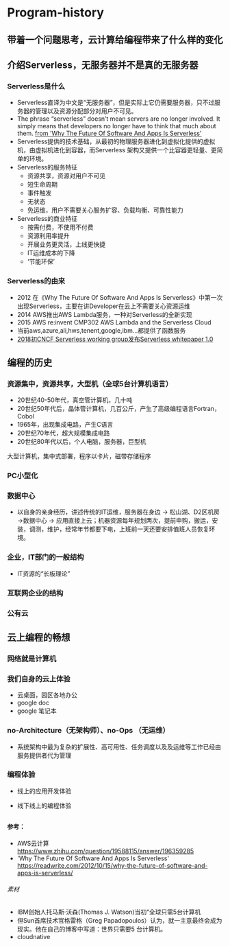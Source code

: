 # Program-history

## 带着一个问题思考，云计算给编程带来了什么样的变化

## 介绍Serverless，无服务器并不是真的无服务器

   ### Serverless是什么
   * Serverless直译为中文是“无服务器”，但是实际上它仍需要服务器，只不过服务器的管理以及资源分配部分对用户不可见。
   * The phrase “serverless” doesn’t mean servers are no longer involved. It simply means that developers no longer have to think that much about them. [from 'Why The Future Of Software And Apps Is Serverless'](https://readwrite.com/2012/10/15/why-the-future-of-software-and-apps-is-serverless/)
   * Serverless提供的技术基础，从最初的物理服务器进化到虚拟化提供的虚拟机，由虚拟机进化到容器，而Serverless 架构又提供一个比容器更轻量、更简单的环境。
   * Serverless的服务特征
     * 资源共享，资源对用户不可见
     * 短生命周期
     * 事件触发
     * 无状态
     * 免运维，用户不需要关心服务扩容、负载均衡、可靠性能力
   * Serverless的商业特征
     * 按需付费，不使用不付费
     * 资源利用率提升
     * 开展业务更灵活，上线更快捷
     * IT运维成本的下降
     * ‘节能环保’
   ### Serverless的由来
   * 2012 在《Why The Future Of Software And Apps Is Serverless》中第一次出现Serverless，主要在讲Developer在云上不需要关心资源运维
   * 2014 AWS推出AWS Lambda服务，一种对Serverless的全新实现
   * 2015 AWS re:invent CMP302 AWS Lambda and the Serverless Cloud
   * 当前aws,azure,ali,hws,tenent,google,ibm...都提供了函数服务
   * [2018初CNCF Serverless working group发布Serverless whitepaper 1.0](https://github.com/cncf/wg-serverless/tree/master/whitepaper)
   
   

## 编程的历史

  ### 资源集中，资源共享，大型机（全球5台计算机语言）
  * 20世纪40-50年代，真空管计算机，几十吨
  * 20世纪50年代后，晶体管计算机，几百公斤，产生了高级编程语言Fortran，Cobol
  * 1965年，出现集成电路，产生C语言
  * 20世纪70年代，超大规模集成电路
  * 20世纪80年代以后，个人电脑，服务器，巨型机
  
  大型计算机，集中式部署，程序以卡片，磁带存储程序

  ### PC小型化

  ### 数据中心
  * 以自身的亲身经历，讲述传统的IT运维，服务器在身边 -> 松山湖、D2区机房 ->数据中心 -> 应用直接上云；机器资源每年规划两次，提前申购，搬运，安装，调测，维护，经常年节都要下电，上班前一天还要安排值班人员恢复环境。

  ### 企业，IT部门的一般结构
  * IT资源的“长板理论”

  ### 互联网企业的结构
  
  ### 公有云
  
## 云上编程的畅想
  ### 网络就是计算机
  
  ### 我们自身的云上体验
  * 云桌面，园区各地办公
  * google doc
  * google 笔记本
  
  ### no-Architecture（无架构师）、no-Ops （无运维）
  * 系统架构中最为复杂的扩展性、高可用性、任务调度以及及运维等工作已经由服务提供者代为管理
  ### 编程体验

  * 线上的应用开发体验
  
  * 线下线上的编程体验
  
## 

#### 参考：
* AWS云计算 https://www.zhihu.com/question/19588115/answer/196359285
* 'Why The Future Of Software And Apps Is Serverless'  https://readwrite.com/2012/10/15/why-the-future-of-software-and-apps-is-serverless/

###### 素材
* IBM创始人托马斯·沃森(Thomas J. Watson)当初“全球只需5台计算机
* 但Sun首席技术官格雷格（Greg Papadopoulos）认为，就一主意最终会成为现实。他在自己的博客中写道：世界只需要5 台计算机。
* cloudnative
